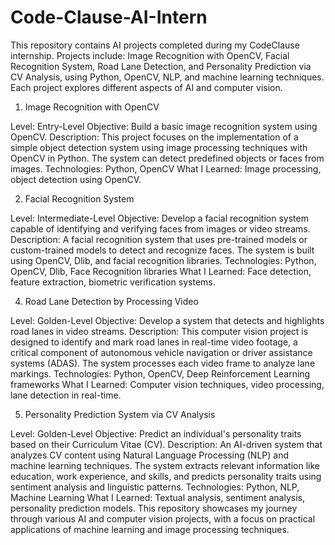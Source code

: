 # Code-Clause-AI-Intern
This repository contains AI projects completed during my CodeClause internship. Projects include: Image Recognition with OpenCV, Facial Recognition System, Road Lane Detection, and Personality Prediction via CV Analysis, using Python, OpenCV, NLP, and machine learning techniques. Each project explores different aspects of AI and computer vision.

1. Image Recognition with OpenCV

Level: Entry-Level
Objective: Build a basic image recognition system using OpenCV.
Description: This project focuses on the implementation of a simple object detection system using image processing techniques with OpenCV in Python. The system can detect predefined objects or faces from images.
Technologies: Python, OpenCV
What I Learned: Image processing, object detection using OpenCV.

2. Facial Recognition System

Level: Intermediate-Level
Objective: Develop a facial recognition system capable of identifying and verifying faces from images or video streams.
Description: A facial recognition system that uses pre-trained models or custom-trained models to detect and recognize faces. The system is built using OpenCV, Dlib, and facial recognition libraries.
Technologies: Python, OpenCV, Dlib, Face Recognition libraries
What I Learned: Face detection, feature extraction, biometric verification systems.

4. Road Lane Detection by Processing Video

Level: Golden-Level
Objective: Develop a system that detects and highlights road lanes in video streams.
Description: This computer vision project is designed to identify and mark road lanes in real-time video footage, a critical component of autonomous vehicle navigation or driver assistance systems (ADAS). The system processes each video frame to analyze lane markings.
Technologies: Python, OpenCV, Deep Reinforcement Learning frameworks
What I Learned: Computer vision techniques, video processing, lane detection in real-time.

5. Personality Prediction System via CV Analysis

Level: Golden-Level
Objective: Predict an individual's personality traits based on their Curriculum Vitae (CV).
Description: An AI-driven system that analyzes CV content using Natural Language Processing (NLP) and machine learning techniques. The system extracts relevant information like education, work experience, and skills, and predicts personality traits using sentiment analysis and linguistic patterns.
Technologies: Python, NLP, Machine Learning
What I Learned: Textual analysis, sentiment analysis, personality prediction models.
This repository showcases my journey through various AI and computer vision projects, with a focus on practical applications of machine learning and image processing techniques.


